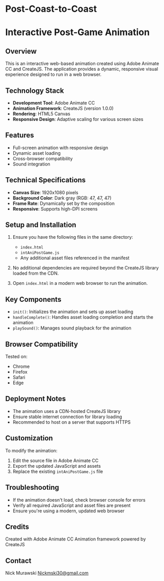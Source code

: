 # Post-Coast-to-Coast

# Interactive Post-Game Animation

## Overview
This is an interactive web-based animation created using Adobe Animate CC and CreateJS. The application provides a dynamic, responsive visual experience designed to run in a web browser.

## Technology Stack
- **Development Tool**: Adobe Animate CC
- **Animation Framework**: CreateJS (version 1.0.0)
- **Rendering**: HTML5 Canvas
- **Responsive Design**: Adaptive scaling for various screen sizes

## Features
- Full-screen animation with responsive design
- Dynamic asset loading
- Cross-browser compatibility
- Sound integration

## Technical Specifications
- **Canvas Size**: 1920x1080 pixels
- **Background Color**: Dark gray (RGB: 47, 47, 47)
- **Frame Rate**: Dynamically set by the composition
- **Responsive**: Supports high-DPI screens

## Setup and Installation
1. Ensure you have the following files in the same directory:
   - `index.html`
   - `intAniPostGame.js`
   - Any additional asset files referenced in the manifest

2. No additional dependencies are required beyond the CreateJS library loaded from the CDN.

3. Open `index.html` in a modern web browser to run the animation.

## Key Components
- `init()`: Initializes the animation and sets up asset loading
- `handleComplete()`: Handles asset loading completion and starts the animation
- `playSound()`: Manages sound playback for the animation

## Browser Compatibility
Tested on:
- Chrome
- Firefox
- Safari
- Edge

## Deployment Notes
- The animation uses a CDN-hosted CreateJS library
- Ensure stable internet connection for library loading
- Recommended to host on a server that supports HTTPS

## Customization
To modify the animation:
1. Edit the source file in Adobe Animate CC
2. Export the updated JavaScript and assets
3. Replace the existing `intAniPostGame.js` file

## Troubleshooting
- If the animation doesn't load, check browser console for errors
- Verify all required JavaScript and asset files are present
- Ensure you're using a modern, updated web browser

## Credits
Created with Adobe Animate CC
Animation framework powered by CreateJS

## Contact
Nick Murawski
Nickmski30@gmail.com
